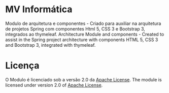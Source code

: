 MV Informática
=============

Modulo de arquitetura e componentes - Criado para auxiliar na arquitetura de projetos Spring com componentes Html 5, CSS 3 e Bootstrap 3, integrados ao thymeleaf.
Architecture Module and components - Created to assist in the Spring project architecture with components HTML 5, CSS 3 and Bootstrap 3, integrated with thymeleaf.

Licença
=======

O Modulo é licenciado sob a versão 2.0 da [Apache License][].
The module is licensed under version 2.0 of [Apache License][].

[Apache License]: http://www.apache.org/licenses/LICENSE-2.0